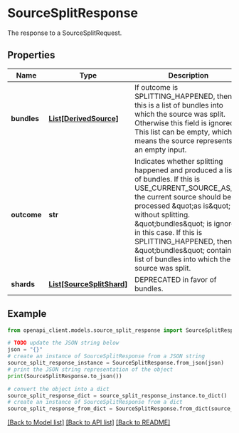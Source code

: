 # SourceSplitResponse

The response to a SourceSplitRequest.

## Properties

Name | Type | Description | Notes
------------ | ------------- | ------------- | -------------
**bundles** | [**List[DerivedSource]**](DerivedSource.md) | If outcome is SPLITTING_HAPPENED, then this is a list of bundles into which the source was split. Otherwise this field is ignored. This list can be empty, which means the source represents an empty input. | [optional] 
**outcome** | **str** | Indicates whether splitting happened and produced a list of bundles. If this is USE_CURRENT_SOURCE_AS_IS, the current source should be processed \&quot;as is\&quot; without splitting. \&quot;bundles\&quot; is ignored in this case. If this is SPLITTING_HAPPENED, then \&quot;bundles\&quot; contains a list of bundles into which the source was split. | [optional] 
**shards** | [**List[SourceSplitShard]**](SourceSplitShard.md) | DEPRECATED in favor of bundles. | [optional] 

## Example

```python
from openapi_client.models.source_split_response import SourceSplitResponse

# TODO update the JSON string below
json = "{}"
# create an instance of SourceSplitResponse from a JSON string
source_split_response_instance = SourceSplitResponse.from_json(json)
# print the JSON string representation of the object
print(SourceSplitResponse.to_json())

# convert the object into a dict
source_split_response_dict = source_split_response_instance.to_dict()
# create an instance of SourceSplitResponse from a dict
source_split_response_from_dict = SourceSplitResponse.from_dict(source_split_response_dict)
```
[[Back to Model list]](../README.md#documentation-for-models) [[Back to API list]](../README.md#documentation-for-api-endpoints) [[Back to README]](../README.md)


